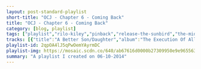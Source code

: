 ```yaml
---
layout: post-standard-playlist
short-title: "OCJ - Chapter 6 - Coming Back"
title: "OCJ - Chapter 6 - Coming Back"
category: [blog, playlist]
tags: ["playlist","rilo-kiley","pinback","release-the-sunbird","the-middle-east","someone-still-loves-you-boris-yeltsin","the-long-winters","mock-orange","judy-collins","animal-collective","ambulance-ltd","cults","arcade-fire","norfolk-&-western","fleet-foxes","nico","mock-orange","nada-surf","noah-and-the-whale","rilo-kiley","jimmy-eat-world","ok-go","conor-oberst","doug-cloud-&-county-line","ramones","the-starting-line","rancid","iggy-pop","cake","jake-bugg","rogue-wave","generationals","mock-orange","bright-eyes"]
tracks: [{"title":"A Better Son/Daughter","album":"The Execution Of All Things","artists":"Rilo Kiley"},{"title":"Proceed to Memory","album":"Information Retrieved","artists":"Pinback"},{"title":"Always Like The Son","album":"Come Back To Us","artists":"Release The Sunbird"},{"title":"Blood","album":"The Recordings of the Middle East","artists":"The Middle East"},{"title":"I Am Warm & Powerful","album":"Broom","artists":"Someone Still Loves You Boris Yeltsin"},{"title":"Clouds","album":"Putting the Days to Bed","artists":"The Long Winters"},{"title":"Feel It Now","album":"Disguised As Ghosts","artists":"Mock Orange"},{"title":"Both Sides Now","album":"The Very Best Of Judy Collins","artists":"Judy Collins"},{"title":"My Girls","album":"Merriweather Post Pavilion","artists":"Animal Collective"},{"title":"Heavy Lifting","album":"LP","artists":"Ambulance LTD"},{"title":"Keep Your Head Up","album":"Static","artists":"Cults"},{"title":"Wasted Hours","album":"The Suburbs","artists":"Arcade Fire"},{"title":"Hiding Home","album":"Dinero Severo","artists":"Norfolk & Western"},{"title":"Helplessness Blues","album":"Helplessness Blues","artists":"Fleet Foxes"},{"title":"These Days","album":"Chelsea Girl","artists":"Nico"},{"title":"Stop and Go","album":"Disguised As Ghosts","artists":"Mock Orange"},{"title":"Are You Lightning?","album":"Lucky","artists":"Nada Surf"},{"title":"Blue Skies","album":"The First Days Of Spring","artists":"Noah And The Whale"},{"title":"More Adventurous","album":"More Adventurous (U.S. Release)","artists":"Rilo Kiley"},{"title":"The Middle","album":"Bleed American","artists":"Jimmy Eat World"},{"title":"This Too Shall Pass","album":"Of the Blue Colour of the Sky (Extra Nice Edition)","artists":"OK Go"},{"title":"I Don't Want to Die (In the Hospital)","album":"Conor Oberst","artists":"Conor Oberst"},{"title":"Come Back Little Darlin'","album":"Appalachian Rain","artists":"Doug Cloud & County Line"},{"title":"Judy Is A Punk - Remastered Version","album":"Ramones: Expanded And Remastered","artists":"Ramones"},{"title":"Almost There, Going Nowhere","album":"Say It Like You Mean It","artists":"The Starting Line"},{"title":"Fall Back Down","album":"Indestructible","artists":"Rancid"},{"title":"Lust For Life","album":"Lust For Life","artists":"Iggy Pop"},{"title":"Shadow Stabbing","album":"Comfort Eagle","artists":"Cake"},{"title":"Lightning Bolt","album":"Jake Bugg","artists":"Jake Bugg"},{"title":"College","album":"Nightingale Floors (Deluxe Version)","artists":"Rogue Wave"},{"title":"Put a Light On","album":"Heza","artists":"Generationals"},{"title":"Twelve O'clock Call","album":"The Record Play","artists":"Mock Orange"},{"title":"Jejune Stars","album":"The People's Key","artists":"Bright Eyes"}]
playlist-id: 2qpOA4lJ5qPwOemYAyrmDC
playlist-img: https://mosaic.scdn.co/640/ab67616d0000b27309950e9e9655633bc46cdc99ab67616d0000b27315d01f89c4963e1bbb495697ab67616d0000b273a53dca28fe04fd770de134e9ab67616d0000b273d57cf877acf3fdcd907eb4db
summary: "A playlist I created on 06-10-2014"
---
```

